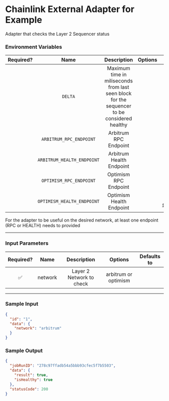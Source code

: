 # Chainlink External Adapter for Example

Adapter that checks the Layer 2 Sequencer status


### Environment Variables

| Required? |  Name   |                                                        Description                                                         | Options | Defaults to |
| :-------: | :-----: | :------------------------------------------------------------------------------------------------------------------------: | :-----: | :---------: |
|           | `DELTA` | Maximum time in miliseconds from last seen block for the sequencer to be considered healthy |         |     180000 (3 min)        |
|           | `ARBITRUM_RPC_ENDPOINT` | Arbitrum RPC Endpoint |         |     https://arb1.arbitrum.io/rpc       |
|           | `ARBITRUM_HEALTH_ENDPOINT` | Arbitrum Health Endpoint |         |   |
|           | `OPTIMISM_RPC_ENDPOINT` | Optimism RPC Endpoint |         |     https://mainnet.optimism.io       |
|           | `OPTIMISM_HEALTH_ENDPOINT` | Optimism Health Endpoint |         |     https://mainnet-sequencer.optimism.io/health       |

For the adapter to be useful on the desired network, at least one endpoint (RPC or HEALTH) needs to provided

---

### Input Parameters

| Required? |   Name   |     Description     |           Options            | Defaults to |
| :-------: | :------: | :-----------------: | :--------------------------: | :---------: |
|     ✅     | network | Layer 2 Network to check | arbitrum or optimism |     |

---
### Sample Input

```json
{
  "id": "1",
  "data": {
    "network": "arbitrum"
  }
}
```

### Sample Output

```json
{
  "jobRunID": "278c97ffadb54a5bbb93cfec5f7b5503",
  "data": {
    "result": true,
    "isHealthy": true
  },
  "statusCode": 200
}
```
